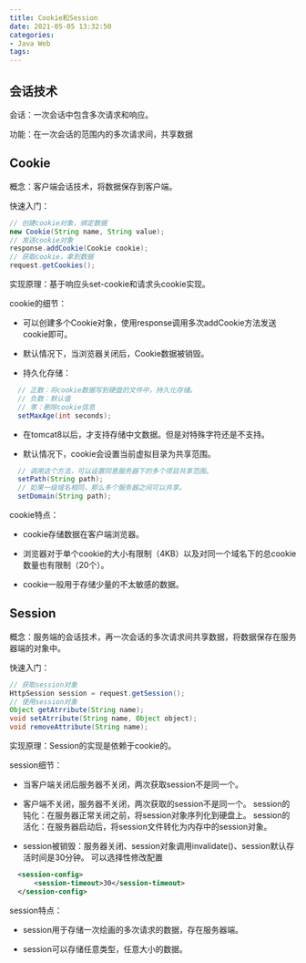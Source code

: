 ```yaml
---
title: Cookie和Session
date: 2021-05-05 13:32:50
categories:
- Java Web
tags:
---
```


## 会话技术

会话：一次会话中包含多次请求和响应。

功能：在一次会话的范围内的多次请求间，共享数据

## Cookie

概念：客户端会话技术，将数据保存到客户端。

快速入门：

```java
// 创建cookie对象，绑定数据
new Cookie(String name, String value);
// 发送cookie对象
response.addCookie(Cookie cookie);
// 获取cookie，拿到数据
request.getCookies();
```

实现原理：基于响应头set-cookie和请求头cookie实现。

cookie的细节：

+ 可以创建多个Cookie对象，使用response调用多次addCookie方法发送cookie即可。

+ 默认情况下，当浏览器关闭后，Cookie数据被销毁。

+ 持久化存储：

```java
  // 正数：将cookie数据写到硬盘的文件中，持久化存储。
  // 负数：默认值
  // 零：删除cookie信息
  setMaxAge(int seconds);
```

+ 在tomcat8以后，才支持存储中文数据。但是对特殊字符还是不支持。

+ 默认情况下，cookie会设置当前虚拟目录为共享范围。

```java
  // 调用这个方法，可以设置同意服务器下的多个项目共享范围。
  setPath(String path);
  // 如果一级域名相同，那么多个服务器之间可以共享。
  setDomain(String path);
```

cookie特点：

+ cookie存储数据在客户端浏览器。

+ 浏览器对于单个cookie的大小有限制（4KB）以及对同一个域名下的总cookie数量也有限制（20个）。

+ cookie一般用于存储少量的不太敏感的数据。

## Session

概念：服务端的会话技术，再一次会话的多次请求间共享数据，将数据保存在服务器端的对象中。

快速入门：

```java
// 获取session对象
HttpSession session = request.getSession();
// 使用session对象
Object getAtrribute(String name);
void setAtrribute(String name, Object object);
void removeAttribute(String name);
```

实现原理：Session的实现是依赖于cookie的。

session细节：

+ 当客户端关闭后服务器不关闭，两次获取session不是同一个。

+ 客户端不关闭，服务器不关闭，两次获取的session不是同一个。
  session的钝化：在服务器正常关闭之前，将session对象序列化到硬盘上。
  session的活化：在服务器启动后，将session文件转化为内存中的session对象。

+ session被销毁：服务器关闭、session对象调用invalidate()、session默认存活时间是30分钟。
  可以选择性修改配置

```xml
  <session-config>
      <session-timeout>30</session-timeout>
  </session-config>
```

session特点：

+ session用于存储一次绘画的多次请求的数据，存在服务器端。

+ session可以存储任意类型，任意大小的数据。

